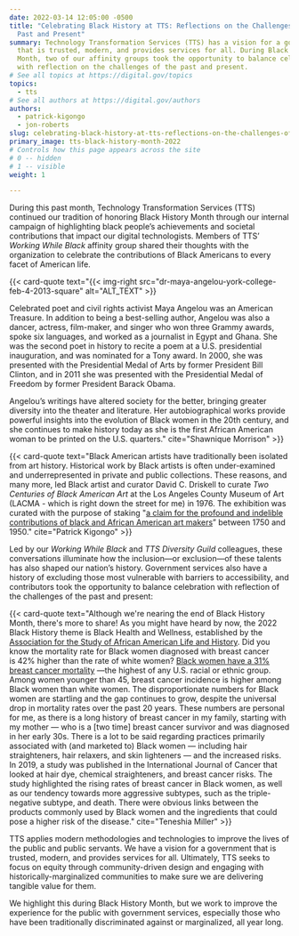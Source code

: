 ```yaml
---
date: 2022-03-14 12:05:00 -0500
title: "Celebrating Black History at TTS: Reflections on the Challenges of the
  Past and Present"
summary: Technology Transformation Services (TTS) has a vision for a government
  that is trusted, modern, and provides services for all. During Black History
  Month, two of our affinity groups took the opportunity to balance celebration
  with reflection on the challenges of the past and present.
# See all topics at https://digital.gov/topics
topics:
  - tts
# See all authors at https://digital.gov/authors
authors:
  - patrick-kigongo
  - jon-roberts
slug: celebrating-black-history-at-tts-reflections-on-the-challenges-of-the-past-and-present
primary_image: tts-black-history-month-2022
# Controls how this page appears across the site
# 0 -- hidden
# 1 -- visible
weight: 1

---
```


During this past month, Technology Transformation Services (TTS) continued our tradition of honoring Black History Month through our internal campaign of highlighting black people’s achievements and societal contributions that impact our digital technologists. Members of TTS’ *Working While Black* affinity group shared their thoughts with the organization to celebrate the contributions of Black Americans to every facet of American life.

{{< card-quote text="{{< img-right src="dr-maya-angelou-york-college-feb-4-2013-square" alt="ALT_TEXT" >}}

Celebrated poet and civil rights activist Maya Angelou was an American Treasure. In addition to being a best-selling author, Angelou was also a dancer, actress, film-maker, and singer who won three Grammy awards, spoke six languages, and worked as a journalist in Egypt and Ghana. She was the second poet in history to recite a poem at a U.S. presidential inauguration, and was nominated for a Tony award. In 2000, she was presented with the Presidential Medal of Arts by former President Bill Clinton, and in 2011 she was presented with the Presidential Medal of Freedom by former President Barack Obama.

Angelou’s writings have altered society for the better, bringing greater diversity into the theater and literature. Her autobiographical works provide powerful insights into the evolution of Black women in the 20th century, and she continues to make history today as she is the first African American woman to be printed on the U.S. quarters." cite="Shawnique Morrison" >}}

{{< card-quote text="Black American artists have traditionally been isolated from art history. Historical work by Black artists is often under-examined and underrepresented in private and public collections. These reasons, and many more, led Black artist and curator David C. Driskell to curate _Two Centuries of Black American Art_ at the Los Angeles County Museum of Art (LACMA - which is right down the street for me) in 1976. The exhibition was curated with the purpose of staking "[a claim for the profound and indelible contributions of black and African American art makers](https://www.artnews.com/art-news/retrospective/david-c-driskell-shaped-black-art-pamela-newkirk-archives-1202683191/)” between 1750 and 1950." cite="Patrick Kigongo" >}}

Led by our *Working While Black* and *TTS Diversity Guild* colleagues, these conversations illuminate how the inclusion—or exclusion—of these talents has also shaped our nation’s history. Government services also have a history of excluding those most vulnerable with barriers to accessibility, and contributors took the opportunity to balance celebration with reflection of the challenges of the past and present:

{{< card-quote text="Although we're nearing the end of Black History Month, there's more to share! As you might have heard by now, the 2022 Black History theme is Black Health and Wellness, established by the [Association for the Study of African American Life and History](https://asalh.org/black-history-themes/). Did you know the mortality rate for Black women diagnosed with breast cancer is 42% higher than the rate of white women? [Black women have a 31% breast cancer mortality](https://www.bcpp.org/resource/african-american-women-and-breast-cancer/) —the highest of any U.S. racial or ethnic group. Among women younger than 45, breast cancer incidence is higher among Black women than white women. The disproportionate numbers for Black women are startling and the gap continues to grow, despite the universal drop in mortality rates over the past 20 years. These numbers are personal for me, as there is a long history of breast cancer in my family, starting with my mother — who is a [two time] breast cancer survivor and was diagnosed in her early 30s. There is a lot to be said regarding practices primarily associated with (and marketed to) Black women — including hair straighteners, hair relaxers, and skin lighteners — and the increased risks. In 2019, a study was published in the International Journal of Cancer that looked at hair dye, chemical straighteners, and breast cancer risks. The study highlighted the rising rates of breast cancer in Black women, as well as our tendency towards more aggressive subtypes, such as the triple-negative subtype, and death. There were obvious links between the products commonly used by Black women and the ingredients that could pose a higher risk of the disease." cite="Teneshia Miller" >}}

TTS applies modern methodologies and technologies to improve the lives of the public and public servants. We have a vision for a government that is trusted, modern, and provides services for all. Ultimately, TTS seeks to focus on equity through community-driven design and engaging with historically-marginalized communities to make sure we are delivering tangible value for them.

We highlight this during Black History Month, but we work to improve the experience for the public with government services, especially those who have been traditionally discriminated against or marginalized, all year long.
